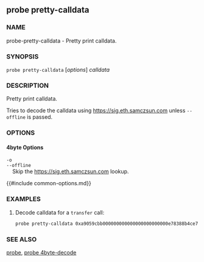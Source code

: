 ## probe pretty-calldata

### NAME

probe-pretty-calldata - Pretty print calldata.

### SYNOPSIS

``probe pretty-calldata`` [*options*] *calldata*

### DESCRIPTION

Pretty print calldata.

Tries to decode the calldata using <https://sig.eth.samczsun.com> unless `--offline` is passed.

### OPTIONS

#### 4byte Options

`-o`  
`--offline`  
&nbsp;&nbsp;&nbsp;&nbsp;Skip the <https://sig.eth.samczsun.com> lookup.

{{#include common-options.md}}

### EXAMPLES

1. Decode calldata for a `transfer` call:
    ```sh
    probe pretty-calldata 0xa9059cbb000000000000000000000000e78388b4ce79068e89bf8aa7f218ef6b9ab0e9d00000000000000000000000000000000000000000000000000174b37380cea000
    ```

### SEE ALSO

[probe](./probe.md), [probe 4byte-decode](./probe-4byte-decode.md)
